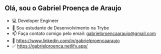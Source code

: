 ## Olá, sou o Gabriel Proença de Araujo 
- 💻 Developer Engineer
- 🌱 Sou estudante de Desenvolvimento na Trybe
- 📫 Faça contato comigo pelo email: gabrielproencaaraujo@gmail.com
- 🧐 https://www.linkedin.com/in/gabrielproencaaraujo
- ✅ https://gabrielproenca.netlify.app/
<br> 




